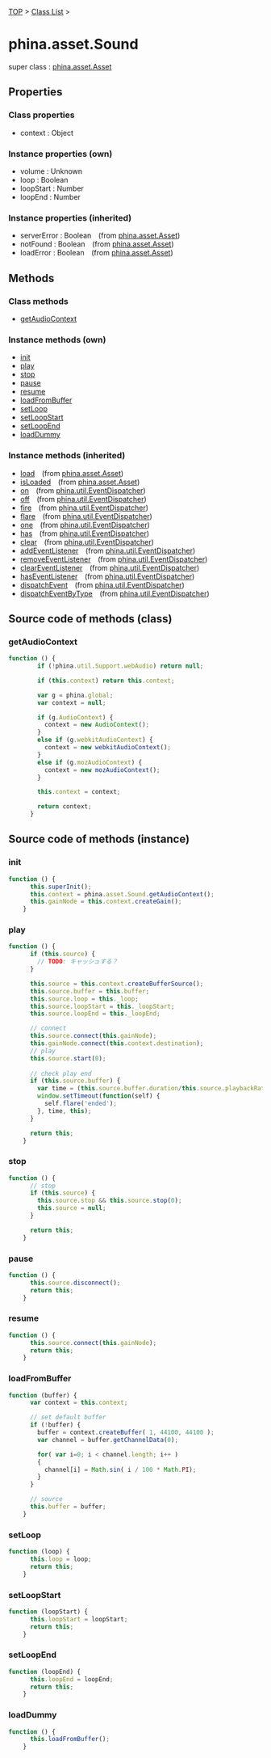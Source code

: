 [TOP](../../README.md) > [Class List](../class-list.md) >

# phina.asset.Sound

super class : [phina.asset.Asset](phina.asset.Asset.md)

## Properties

### Class properties

* context : Object

### Instance properties (own)

* volume : Unknown
* loop : Boolean
* loopStart : Number
* loopEnd : Number

### Instance properties (inherited)

* serverError : Boolean&ensp;&ensp;(from [phina.asset.Asset](phina.asset.Asset.md))
* notFound : Boolean&ensp;&ensp;(from [phina.asset.Asset](phina.asset.Asset.md))
* loadError : Boolean&ensp;&ensp;(from [phina.asset.Asset](phina.asset.Asset.md))

## Methods

### Class methods

* [getAudioContext](#class_getAudioContext)

### Instance methods (own)

* [init](#instance_init)
* [play](#instance_play)
* [stop](#instance_stop)
* [pause](#instance_pause)
* [resume](#instance_resume)
* [loadFromBuffer](#instance_loadFromBuffer)
* [setLoop](#instance_setLoop)
* [setLoopStart](#instance_setLoopStart)
* [setLoopEnd](#instance_setLoopEnd)
* [loadDummy](#instance_loadDummy)

### Instance methods (inherited)

* [load](phina.asset.Asset.md#instance_load)&ensp;&ensp;(from [phina.asset.Asset](phina.asset.Asset.md))
* [isLoaded](phina.asset.Asset.md#instance_isLoaded)&ensp;&ensp;(from [phina.asset.Asset](phina.asset.Asset.md))
* [on](phina.util.EventDispatcher.md#instance_on)&ensp;&ensp;(from [phina.util.EventDispatcher](phina.util.EventDispatcher.md))
* [off](phina.util.EventDispatcher.md#instance_off)&ensp;&ensp;(from [phina.util.EventDispatcher](phina.util.EventDispatcher.md))
* [fire](phina.util.EventDispatcher.md#instance_fire)&ensp;&ensp;(from [phina.util.EventDispatcher](phina.util.EventDispatcher.md))
* [flare](phina.util.EventDispatcher.md#instance_flare)&ensp;&ensp;(from [phina.util.EventDispatcher](phina.util.EventDispatcher.md))
* [one](phina.util.EventDispatcher.md#instance_one)&ensp;&ensp;(from [phina.util.EventDispatcher](phina.util.EventDispatcher.md))
* [has](phina.util.EventDispatcher.md#instance_has)&ensp;&ensp;(from [phina.util.EventDispatcher](phina.util.EventDispatcher.md))
* [clear](phina.util.EventDispatcher.md#instance_clear)&ensp;&ensp;(from [phina.util.EventDispatcher](phina.util.EventDispatcher.md))
* [addEventListener](phina.util.EventDispatcher.md#instance_addEventListener)&ensp;&ensp;(from [phina.util.EventDispatcher](phina.util.EventDispatcher.md))
* [removeEventListener](phina.util.EventDispatcher.md#instance_removeEventListener)&ensp;&ensp;(from [phina.util.EventDispatcher](phina.util.EventDispatcher.md))
* [clearEventListener](phina.util.EventDispatcher.md#instance_clearEventListener)&ensp;&ensp;(from [phina.util.EventDispatcher](phina.util.EventDispatcher.md))
* [hasEventListener](phina.util.EventDispatcher.md#instance_hasEventListener)&ensp;&ensp;(from [phina.util.EventDispatcher](phina.util.EventDispatcher.md))
* [dispatchEvent](phina.util.EventDispatcher.md#instance_dispatchEvent)&ensp;&ensp;(from [phina.util.EventDispatcher](phina.util.EventDispatcher.md))
* [dispatchEventByType](phina.util.EventDispatcher.md#instance_dispatchEventByType)&ensp;&ensp;(from [phina.util.EventDispatcher](phina.util.EventDispatcher.md))

## Source code of methods (class)

### <a name="class_getAudioContext"></a>getAudioContext
```javascript
function () {
        if (!phina.util.Support.webAudio) return null;

        if (this.context) return this.context;

        var g = phina.global;
        var context = null;

        if (g.AudioContext) {
          context = new AudioContext();
        }
        else if (g.webkitAudioContext) {
          context = new webkitAudioContext();
        }
        else if (g.mozAudioContext) {
          context = new mozAudioContext();
        }

        this.context = context;

        return context;
      }
```


## Source code of methods (instance)

### <a name="instance_init"></a>init
```javascript
function () {
      this.superInit();
      this.context = phina.asset.Sound.getAudioContext();
      this.gainNode = this.context.createGain();
    }
```

### <a name="instance_play"></a>play
```javascript
function () {
      if (this.source) {
        // TODO: キャッシュする？
      }

      this.source = this.context.createBufferSource();
      this.source.buffer = this.buffer;
      this.source.loop = this._loop;
      this.source.loopStart = this._loopStart;
      this.source.loopEnd = this._loopEnd;

      // connect
      this.source.connect(this.gainNode);
      this.gainNode.connect(this.context.destination);
      // play
      this.source.start(0);
      
      // check play end
      if (this.source.buffer) {
        var time = (this.source.buffer.duration/this.source.playbackRate.value)*1000;
        window.setTimeout(function(self) {
          self.flare('ended');
        }, time, this);
      }

      return this;
    }
```

### <a name="instance_stop"></a>stop
```javascript
function () {
      // stop
      if (this.source) {
        this.source.stop && this.source.stop(0);
        this.source = null;
      }

      return this;
    }
```

### <a name="instance_pause"></a>pause
```javascript
function () {
      this.source.disconnect();
      return this;
    }
```

### <a name="instance_resume"></a>resume
```javascript
function () {
      this.source.connect(this.gainNode);
      return this;
    }
```

### <a name="instance_loadFromBuffer"></a>loadFromBuffer
```javascript
function (buffer) {
      var context = this.context;

      // set default buffer
      if (!buffer) {
        buffer = context.createBuffer( 1, 44100, 44100 );
        var channel = buffer.getChannelData(0);

        for( var i=0; i < channel.length; i++ )
        {
          channel[i] = Math.sin( i / 100 * Math.PI);
        }
      }

      // source
      this.buffer = buffer;
    }
```

### <a name="instance_setLoop"></a>setLoop
```javascript
function (loop) {
      this.loop = loop;
      return this;
    }
```

### <a name="instance_setLoopStart"></a>setLoopStart
```javascript
function (loopStart) {
      this.loopStart = loopStart;
      return this;
    }
```

### <a name="instance_setLoopEnd"></a>setLoopEnd
```javascript
function (loopEnd) {
      this.loopEnd = loopEnd;
      return this;
    }
```

### <a name="instance_loadDummy"></a>loadDummy
```javascript
function () {
      this.loadFromBuffer();
    }
```


